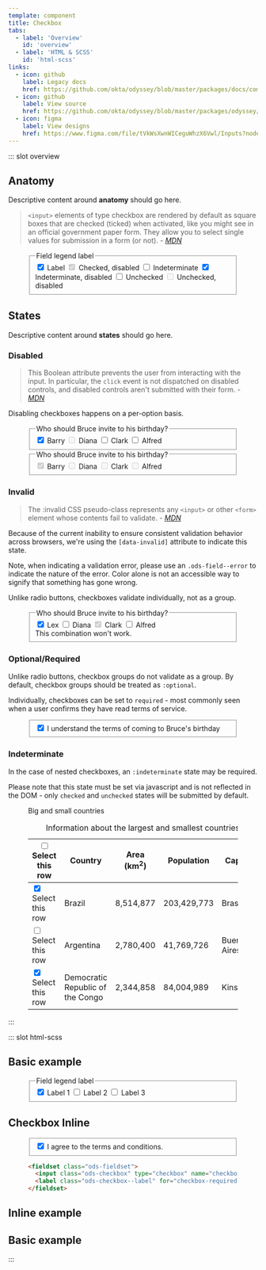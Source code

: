 ```yaml
---
template: component
title: Checkbox
tabs:
  - label: 'Overview'
    id: 'overview'
  - label: 'HTML & SCSS'
    id: 'html-scss'
links:
  - icon: github
    label: Legacy docs
    href: https://github.com/okta/odyssey/blob/master/packages/docs/components/checkbox.md
  - icon: github
    label: View source
    href: https://github.com/okta/odyssey/blob/master/packages/odyssey/src/scss/components/_checkbox.scss
  - icon: figma
    label: View designs
    href: https://www.figma.com/file/tVkWsXwnWICeguWhzX6Vwl/Inputs?node-id=476%3A3490
---
```


::: slot overview

## Anatomy

<div class="docskit--desc fpo">

Descriptive content around **anatomy** should go here.

</div>

<FigureAnatomy img="/images/fpo.svg" />


<div class="docskit--desc">

> `<input>` elements of type checkbox are rendered by default as square boxes that are checked (ticked) when activated, like you might see in an official government paper form. They allow you to select single values for submission in a form (or not). - <cite><a href='https://developer.mozilla.org/en-US/docs/Web/HTML/Element/input/checkbox'>MDN</a></cite>

</div>

<figure>
  <fieldset class="ods-fieldset">
    <legend class="ods-input-legend">Field legend label</legend>
    <input class="ods-checkbox" type="checkbox" name="checkbox" id="checkbox-example-checked" value="example-checked" checked>
    <label class="ods-checkbox--label" for="checkbox-example-checked">Label</label>
    <input class="ods-checkbox" type="checkbox" name="checkbox" id="checkbox-example-checked--disabled" value="example-checked--disabled" checked disabled>
    <label class="ods-checkbox--label" for="checkbox-example-checked--disabled">Checked, disabled</label>
    <input class="ods-checkbox" type="checkbox" name="checkbox" id="checkbox-example-indeterminate" value="example-checked--indeterminate">
    <label class="ods-checkbox--label" for="checkbox-example-indeterminate">Indeterminate</label>
    <input class="ods-checkbox" type="checkbox" name="checkbox" id="checkbox-example-indeterminate--disabled" value="example-checked--indeterminate--disabled" checked>
    <label class="ods-checkbox--label" for="checkbox-example-indeterminate--disabled">Indeterminate, disabled</label>
    <input class="ods-checkbox" type="checkbox" name="checkbox" id="checkbox-example-unchecked" value="example-checked--unchecked">
    <label class="ods-checkbox--label" for="checkbox-example-unchecked">Unchecked</label>
    <input class="ods-checkbox" type="checkbox" name="checkbox" id="checkbox-example-unchecked--disabled" value="example-checked--disabled" disabled>
    <label class="ods-checkbox--label" for="checkbox-example-unchecked--disabled">Unchecked, disabled</label>
  </fieldset>
</figure>

## States

<div class="docskit--desc fpo">

Descriptive content around **states** should go here.

</div>

### Disabled

<div class="docskit--desc">

> This Boolean attribute prevents the user from interacting with the input. In particular, the `click` event is not dispatched on disabled controls, and disabled controls aren't submitted with their form. - <cite><a href='https://developer.mozilla.org/en-US/docs/Web/HTML/Element/input#attr-disabled'>MDN</a></cite>

Disabling checkboxes happens on a per-option basis.

</div>

<figure>
  <fieldset class="ods-fieldset">
    <legend class="ods-input-legend">Who should Bruce invite to his birthday?</legend>
    <input class="ods-checkbox" type="checkbox" name="checkbox-mix" id="checkbox-barry-mix" value="barry" checked>
    <label class="ods-checkbox--label" for="checkbox-barry-mix">Barry</label>
    <input class="ods-checkbox" type="checkbox" name="checkbox-mix" id="checkbox-diana-mix" value="diana" disabled>
    <label class="ods-checkbox--label" for="checkbox-diana-mix">Diana</label>
    <input class="ods-checkbox" type="checkbox" name="checkbox-mix" id="checkbox-clark-mix" value="clark">
    <label class="ods-checkbox--label" for="checkbox-clark-mix">Clark</label>
    <input class="ods-checkbox" type="checkbox" name="checkbox-mix" id="checkbox-alfred-mix" value="alfred">
    <label class="ods-checkbox--label" for="checkbox-alfred-mix">Alfred</label>
  </fieldset>

  <fieldset class="ods-fieldset">
    <legend class="ods-input-legend">Who should Bruce invite to his birthday?</legend>
    <input class="ods-checkbox" type="checkbox" name="checkbox-disabled" id="checkbox-barry-disabled" value="barry" disabled checked>
    <label class="ods-checkbox--label" for="checkbox-barry-disabled">Barry</label>
    <input class="ods-checkbox" type="checkbox" name="checkbox-disabled" id="checkbox-diana-disabled" value="diana" disabled>
    <label class="ods-checkbox--label" for="checkbox-diana-disabled">Diana</label>
    <input class="ods-checkbox" type="checkbox" name="checkbox-disabled" id="checkbox-clark-disabled" value="clark" disabled>
    <label class="ods-checkbox--label" for="checkbox-clark-disabled">Clark</label>
    <input class="ods-checkbox" type="checkbox" name="checkbox-disabled" id="checkbox-alfred-disabled" value="alfred" disabled>
    <label class="ods-checkbox--label" for="checkbox-alfred-disabled">Alfred</label>
  </fieldset>
</figure>

### Invalid

<div class="docskit--desc">

>The :invalid CSS pseudo-class represents any `<input>` or other `<form>` element whose contents fail to validate. - <cite><a href='https://developer.mozilla.org/en-US/docs/Web/CSS/:invalid'>MDN</a></cite>

Because of the current inability to ensure consistent validation behavior across browsers, we're using the `[data-invalid]` attribute to indicate this state.

Note, when indicating a validation error, please use an `.ods-field--error` to indicate the nature of the error. Color alone is not an accessible way to signify that something has gone wrong.

Unlike radio buttons, checkboxes validate individually, not as a group.

</div>

<figure>
  <fieldset class="ods-fieldset">
    <legend class="ods-input-legend">Who should Bruce invite to his birthday?</legend>
    <input data-invalid class="ods-checkbox" type="checkbox" aria-describedby="checkbox-invalid-error" name="checkbox-invalid" id="checkbox-lex-invalid" value="lex" checked>
    <label class="ods-checkbox--label" for="checkbox-lex-invalid">Lex</label>
    <input class="ods-checkbox" type="checkbox" aria-describedby="checkbox-invalid-error" name="checkbox-invalid" id="checkbox-diana-invalid" value="diana">
    <label class="ods-checkbox--label" for="checkbox-diana-invalid">Diana</label>
    <input data-invalid class="ods-checkbox" type="checkbox" aria-describedby="checkbox-invalid-error" name="checkbox-invalid" id="checkbox-clark-invalid" value="clark" checked disabled>
    <label class="ods-checkbox--label" for="checkbox-clark">Clark</label>
    <input class="ods-checkbox" type="checkbox" aria-describedby="checkbox-invalid-error" name="checkbox-invalid" id="checkbox-alfred-invalid" value="alfred">
    <label class="ods-checkbox--label" for="checkbox-alfred-invalid">Alfred</label>
    <aside class="ods-field--error" id="checkbox-invalid-error">This combination won't work.</aside>
  </fieldset>
</figure>

### Optional/Required

<div class="docskit--desc">

Unlike radio buttons, checkbox groups do not validate as a group. By default, checkbox groups should be treated as `:optional`.

Individually, checkboxes can be set to `required` - most commonly seen when a user confirms they have read terms of service.

</div>

<figure>
  <fieldset class="ods-fieldset">
    <input class="ods-checkbox" type="checkbox" name="checkbox-required" id="checkbox-required" value="terms-accepted" checked required>
    <label class="ods-checkbox--label" for="checkbox-required">I understand the terms of coming to Bruce's birthday</label>
  </fieldset>
</figure>

### Indeterminate

<div class="docskit--desc">

In the case of nested checkboxes, an `:indeterminate` state may be required.

Please note that this state must be set via javascript and is not reflected in the DOM - only `checked` and `unchecked` states will be submitted by default.

</div>

<figure class="ods-table--figure">
  <figcaption class="ods-table--figcaption">
    Big and small countries
  </figcaption>
  <table class="ods-table">
    <caption>Information about the largest and smallest countries.</caption>
    <thead>
      <tr>
        <th scope="column" class="is-ods-table-checkbox">
          <input class="ods-checkbox" type="checkbox" name="row[all]" id="checkbox-all" value="check-all">
          <label class="ods-checkbox--label" for="checkbox-all">
            <span class="u-visually-hidden">Select this row</span>
          </label>
        </th>
        <th scope="column">Country</th>
        <th scope="column" class="is-ods-table-num">Area (km<sup>2</sup>)</th>
        <th scope="column" class="is-ods-table-num">Population</th>
        <th scope="column">Capital</th>
      </tr>
    </thead>
    <tbody>
      <tr>
        <td class="is-ods-table-checkbox">
          <input class="ods-checkbox" type="checkbox" name="row[0]" id="checkbox-0" value="check-0" checked>
          <label class="ods-checkbox--label" for="checkbox-0">
            <span class="u-visually-hidden">Select this row</span>
          </label>
        </td>
        <td>Brazil</td>
        <td class="is-ods-table-num">8,514,877</td>
        <td class="is-ods-table-num">203,429,773</td>
        <td>Brasília</td>
      </tr>
      <tr>
        <td class="is-ods-table-checkbox">
          <input class="ods-checkbox" type="checkbox" name="row[1]" id="checkbox-1" value="check-1">
          <label class="ods-checkbox--label" for="checkbox-1">
            <span class="u-visually-hidden">Select this row</span>
          </label>
        </td>
        <td>Argentina</td>
        <td class="is-ods-table-num">2,780,400</td>
        <td class="is-ods-table-num">41,769,726</td>
        <td>Buenos Aires</td>
      </tr>
      <tr>
        <td class="is-ods-table-checkbox">
          <input class="ods-checkbox" type="checkbox" name="row[2]" id="checkbox-2" value="check-2" checked>
          <label class="ods-checkbox--label" for="checkbox-2">
            <span class="u-visually-hidden">Select this row</span>
          </label>
        </td>
        <td>Democratic Republic of the Congo</td>
        <td class="is-ods-table-num">2,344,858</td>
        <td class="is-ods-table-num">84,004,989</td>
        <td>Kinshasa</td>
      </tr>
    </tbody>
  </table>
</figure>

<script>
export default {
  mounted () { 
    var checkbox = this.$el.querySelector("#checkbox-all");
    checkbox.indeterminate = true;
  }
}
</script>

:::

::: slot html-scss

## Basic example

<figure class="odo--example">
  <div class="odo--rendered">
    <fieldset class="ods-fieldset">
      <legend class="ods-input-legend">Field legend label</legend>
      <input class="ods-checkbox" type="checkbox" name="checkbox" id="label-1" value="value-1" checked>
      <label class="ods-checkbox--label" for="label-1">Label 1</label>
      <input class="ods-checkbox" type="checkbox" name="checkbox" id="label-2" value="value-2">
      <label class="ods-checkbox--label" for="label-2">Label 2</label>
      <input class="ods-checkbox" type="checkbox" name="checkbox" id="label-3" value="value-3">
      <label class="ods-checkbox--label" for="label-3">Label 3</label>
    </fieldset>
  </div>
</figure>

## <span class="u-visually-hidden">Checkbox</span> Inline

<figure class="odo--example">
  <div class="odo--rendered">
    <fieldset class="ods-fieldset">
      <input class="ods-checkbox" type="checkbox" name="checkbox-required" id="checkbox-required" value="terms-accepted" checked required>
      <label class="ods-checkbox--label" for="checkbox-required">I agree to the terms and conditions.</label>
    </fieldset>
  </div>

  ```html
  <fieldset class="ods-fieldset">
    <input class="ods-checkbox" type="checkbox" name="checkbox-required" id="checkbox-required" value="terms-accepted" checked required>
    <label class="ods-checkbox--label" for="checkbox-required">I agree to the terms and conditions.</label>
  </fieldset>
  ```
</figure>

## Inline example

## Basic example

:::
